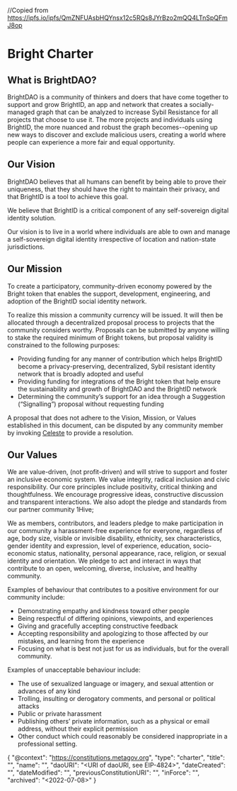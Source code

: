 //Copied from https://ipfs.io/ipfs/QmZNFUAsbHQYnsx12c5RQs8JYrBzo2mQQ4LTnSpQFmJ8op 

# Bright Charter 

## What is BrightDAO?

BrightDAO is a community of thinkers and doers that have come together to support and grow BrightID, an app and network that creates a socially-managed graph that can be analyzed to increase Sybil Resistance for all projects that choose to use it. The more projects and individuals using BrightID, the more nuanced and robust the graph becomes--opening up new ways to discover and exclude malicious users, creating a world where people can experience a more fair and equal opportunity.

## Our Vision

BrightDAO believes that all humans can benefit by being able to prove their uniqueness, that they should have the right to maintain their privacy, and that BrightID is a tool to achieve this goal. 

We believe that BrightID is a critical component of any self-sovereign digital identity solution.

Our vision is to live in a world where individuals are able to own and manage a self-sovereign digital identity irrespective of location and nation-state jurisdictions. 

## Our Mission

To create a participatory, community-driven economy powered by the Bright token that enables the support, development, engineering, and adoption of the BrightID social identity network.

To realize this mission a community currency will be issued. It will then be allocated through a decentralized proposal process to projects that the community considers worthy. Proposals can be submitted by anyone willing to stake the required minimum of Bright tokens, but proposal validity is constrained to the following purposes:

- Providing funding for any manner of contribution which helps BrightID become a privacy-preserving, decentralized, Sybil resistant identity network that is broadly adopted and useful
- Providing funding for integrations of the Bright token that help ensure the sustainability and growth of BrightDAO and the BrightID network
- Determining the community’s support for an idea through a Suggestion (“Signalling”) proposal without requesting funding

A proposal that does not adhere to the Vision, Mission, or Values established in this document, can be disputed by any community member by invoking [Celeste](https://celeste.1hive.org) to provide a resolution.

## Our Values

We are value-driven, (not profit-driven) and will strive to support and foster an inclusive economic system. We value integrity, radical inclusion and civic responsibility. Our core principles include positivity, critical thinking and thoughtfulness. We encourage progressive ideas, constructive discussion and transparent interactions. We also adopt the pledge and standards from our partner community 1Hive;

We as members, contributors, and leaders pledge to make participation in our community a harassment-free experience for everyone, regardless of age, body size, visible or invisible disability, ethnicity, sex characteristics, gender identity and expression, level of experience, education, socio-economic status, nationality, personal appearance, race, religion, or sexual identity and orientation. We pledge to act and interact in ways that contribute to an open, welcoming, diverse, inclusive, and healthy community.

Examples of behaviour that contributes to a positive environment for our community include: 

- Demonstrating empathy and kindness toward other people
- Being respectful of differing opinions, viewpoints, and experiences
- Giving and gracefully accepting constructive feedback
- Accepting responsibility and apologizing to those affected by our mistakes, and learning from the experience
- Focusing on what is best not just for us as individuals, but for the overall community.

Examples of unacceptable behaviour include: 

- The use of sexualized language or imagery, and sexual attention or advances of any kind
- Trolling, insulting or derogatory comments, and personal or political attacks
- Public or private harassment
- Publishing others’ private information, such as a physical or email address, without their explicit permission
- Other conduct which could reasonably be considered inappropriate in a professional setting.

{ 
  "@context": "https://constitutions.metagov.org",
  "type": "charter",
  "title": "<Charter of BrightDAO>",
  "name": "<BrightDAO>",
  "daoURI": "<URI of daoURI, see EIP-4824>",
  "dateCreated": "<YYYY-MM-DD>",
  "dateModified": "<YYYY-MM-DD>",
  "previousConstitutionURI": "<URI>",
  "inForce": "<True>",
  "archived": "<2022-07-08>"
}
